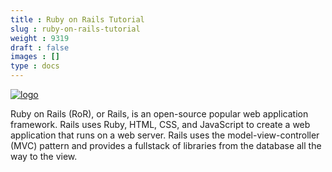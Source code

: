 ```yaml
---
title : Ruby on Rails Tutorial
slug : ruby-on-rails-tutorial
weight : 9319
draft : false
images : []
type : docs
---
```


[![logo][1]][1]

Ruby on Rails (RoR), or Rails, is an open-source popular web application framework.  Rails uses Ruby, HTML, CSS, and JavaScript to create a web application that runs on a web server.  Rails uses the model-view-controller (MVC) pattern and provides a fullstack of libraries from the database all the way to the view.   


  [1]: http://i.stack.imgur.com/bU21T.png

